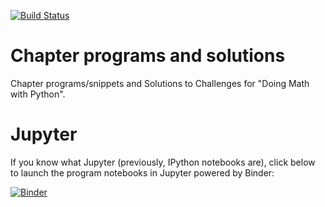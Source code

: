 [![Build Status](https://travis-ci.org/doingmathwithpython/code.svg?branch=automated_run)](https://travis-ci.org/doingmathwithpython/code)

# Chapter programs and solutions

Chapter programs/snippets and Solutions to Challenges for "Doing Math with Python".

# Jupyter

If you know what Jupyter (previously, IPython notebooks are), click below to launch the program notebooks in Jupyter powered by Binder:

[![Binder](http://mybinder.org/badge.svg)](http://mybinder.org/repo/doingmathwithpython/code)
